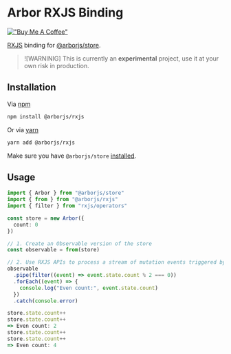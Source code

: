 # Arbor RXJS Binding

[!["Buy Me A Coffee"](https://www.buymeacoffee.com/assets/img/custom_images/orange_img.png)](https://www.buymeacoffee.com/drborges)

[RXJS](https://rxjs.dev/) binding for [@arborjs/store](../arbor-store/README.md).

> ![WARNINIG]
> This is currently an **experimental** project, use it at your own risk in production.

## Installation

Via [npm](https://www.npmjs.com/get-npm)

```sh
npm install @arborjs/rxjs
```

Or via [yarn](https://classic.yarnpkg.com/en/docs/install)

```sh
yarn add @arborjs/rxjs
```

Make sure you have `@arborjs/store` [installed](../arbor-store/README.md#installation).

## Usage

```ts
import { Arbor } from "@arborjs/store"
import { from } from "@arborjs/rxjs"
import { filter } from "rxjs/operators"

const store = new Arbor({
  count: 0
})

// 1. Create an Observable version of the store
const observable = from(store)

// 2. Use RXJS APIs to process a stream of mutation events triggered by the store
observable
  .pipe(filter((event) => event.state.count % 2 === 0))
  .forEach((event) => {
    console.log("Even count:", event.state.count)
  })
  .catch(console.error)

store.state.count++
store.state.count++
=> Even count: 2
store.state.count++
store.state.count++
=> Even count: 4
```
